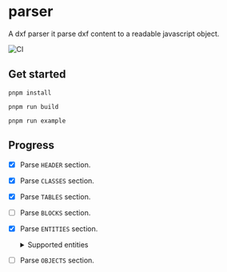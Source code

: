 # parser

A dxf parser it parse dxf content to a readable javascript object.

![CI](https://github.com/dxfjs/parser/actions/workflows/ci.yml/badge.svg)

## Get started

```
pnpm install

pnpm run build

pnpm run example
```

## Progress

- [x] Parse `HEADER` section.
- [x] Parse `CLASSES` section.
- [x] Parse `TABLES` section.
- [ ] Parse `BLOCKS` section.
- [x] Parse `ENTITIES` section.
    <details><summary>Supported entities</summary>
  
    - [x] 3DFACE
    - [x] 3DSOLID
    - [ ] ACAD_PROXY_ENTITY
    - [x] ARC
    - [ ] ATTDEF
    - [ ] ATTRIB
    - [ ] BODY
    - [ ] CIRCLE
    - [ ] DIMENSION
    - [ ] ELLIPSE
    - [ ] HATCH
    - [ ] HELIX
    - [ ] IMAGE
    - [ ] INSERT
    - [ ] LEADER
    - [ ] LIGHT
    - [ ] LINE
    - [ ] LWPOLYLINE
    - [ ] MESH
    - [ ] MLINE
    - [ ] MLEADERSTYLE
    - [ ] MLEADER
    - [ ] MTEXT
    - [ ] OLEFRAME
    - [ ] OLE2FRAME
    - [x] POINT
    - [ ] POLYLINE
    - [ ] RAY
    - [ ] REGION
    - [ ] SECTION
    - [ ] SEQEND
    - [ ] SHAPE
    - [x] SOLID
    - [ ] SPLINE
    - [ ] SUN
    - [ ] SURFACE
    - [ ] TABLE
    - [ ] TEXT
    - [ ] TOLERANCE
    - [ ] TRACE
    - [ ] UNDERLAY
    - [ ] VERTEX
    - [ ] VIEWPORT
    - [ ] WIPEOUT
    - [ ] XLINE
  
    </details>
- [ ] Parse `OBJECTS` section.
